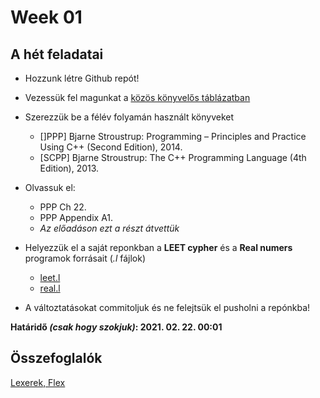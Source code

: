 # Week 01

## A hét feladatai

* Hozzunk létre Github repót!

* Vezessük fel magunkat a [közös könyvelős táblázatban](https://docs.google.com/spreadsheets/d/1tDAgucZAZexAMhHMxiqkfxeX09-vmQEi0LugbZf6TTk/edit?usp=sharing)

* Szerezzük be a félév folyamán használt könyveket
  * \[]PPP\] Bjarne Stroustrup: Programming – Principles and Practice Using C++ (Second Edition), 2014.
  * \[SCPP\] Bjarne Stroustrup: The C++ Programming Language (4th Edition), 2013.

* Olvassuk el:
  * PPP Ch 22.
  * PPP Appendix A1.
  * *Az előadáson ezt a részt átvettük*

* Helyezzük el a saját reponkban a **LEET cypher** és a **Real numers** programok forrásait (*.l* fájlok)
  * [leet.l](https://github.com/rbesenczi/Prog1/blob/main/week01/leet.l)
  * [real.l](https://github.com/rbesenczi/Prog1/blob/main/week01/real.l)

* A változtatásokat commitoljuk és ne felejtsük el pusholni a repónkba!

**Határidő *(csak hogy szokjuk)*: 2021. 02. 22. 00:01**

## Összefoglalók
[Lexerek, Flex](./lexer.md)